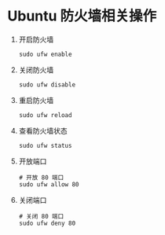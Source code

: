 # Ubuntu 防火墙相关操作

1. 开启防火墙

    ```shell
    sudo ufw enable
    ```

2. 关闭防火墙

    ```shell
    sudo ufw disable
    ```

3. 重启防火墙

    ```shell
    sudo ufw reload
    ```

4. 查看防火墙状态

    ```shell
    sudo ufw status
    ```

5. 开放端口

    ```shell
    # 开放 80 端口
    sudo ufw allow 80
    ```

5. 关闭端口

    ```shell
    # 关闭 80 端口
    sudo ufw deny 80
    ```

